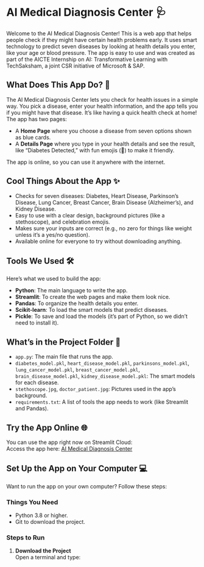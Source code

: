 # AI Medical Diagnosis Center 🩺

Welcome to the AI Medical Diagnosis Center! This is a web app that helps people check if they might have certain health problems early. It uses smart technology to predict seven diseases by looking at health details you enter, like your age or blood pressure. The app is easy to use and was created as part of the AICTE Internship on AI: Transformative Learning with TechSaksham, a joint CSR initiative of Microsoft & SAP.

## What Does This App Do? 🌟

The AI Medical Diagnosis Center lets you check for health issues in a simple way. You pick a disease, enter your health information, and the app tells you if you might have that disease. It’s like having a quick health check at home! The app has two pages:
- A **Home Page** where you choose a disease from seven options shown as blue cards.
- A **Details Page** where you type in your health details and see the result, like “Diabetes Detected,” with fun emojis (🎉) to make it friendly.

The app is online, so you can use it anywhere with the internet.

## Cool Things About the App ✨

- Checks for seven diseases: Diabetes, Heart Disease, Parkinson’s Disease, Lung Cancer, Breast Cancer, Brain Disease (Alzheimer’s), and Kidney Disease.
- Easy to use with a clear design, background pictures (like a stethoscope), and celebration emojis.
- Makes sure your inputs are correct (e.g., no zero for things like weight unless it’s a yes/no question).
- Available online for everyone to try without downloading anything.

## Tools We Used 🛠️

Here’s what we used to build the app:
- **Python**: The main language to write the app.
- **Streamlit**: To create the web pages and make them look nice.
- **Pandas**: To organize the health details you enter.
- **Scikit-learn**: To load the smart models that predict diseases.
- **Pickle**: To save and load the models (it’s part of Python, so we didn’t need to install it).

## What’s in the Project Folder 📂

- `app.py`: The main file that runs the app.
- `diabetes_model.pkl`, `heart_disease_model.pkl`, `parkinsons_model.pkl`, `lung_cancer_model.pkl`, `breast_cancer_model.pkl`, `brain_disease_model.pkl`, `kidney_disease_model.pkl`: The smart models for each disease.
- `stethoscope.jpg`, `doctor_patient.jpg`: Pictures used in the app’s background.
- `requirements.txt`: A list of tools the app needs to work (like Streamlit and Pandas).

## Try the App Online 🌐

You can use the app right now on Streamlit Cloud:  
Access the app here: [AI Medical Diagnosis Center](https://ai-medical-diagnosis-center.streamlit.app/)
## Set Up the App on Your Computer 💻

Want to run the app on your own computer? Follow these steps:

### Things You Need
- Python 3.8 or higher.
- Git to download the project.

### Steps to Run
1. **Download the Project**  
   Open a terminal and type:  
